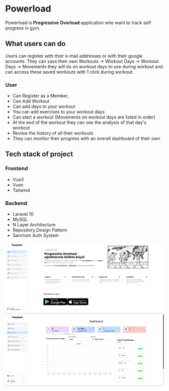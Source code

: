 
# Powerload 
Powerload is **Progressive Overload** application who want to track self progress in gym.


## What users can do
Users can register with their e-mail addresses or with their google accounts. They can save their own Workouts -> Workout Days -> Workout Days -> Movements they will do on workout days to use during workout and can access these saved workouts with 1 click during workout.
### User

 - Can Register as a Member,
 - Can Add Workout
 - Can add days to your workout
 - You can add exercises to your workout days
 - Can start a workout (Movements on workout days are listed in order)
 - At the end of the workout they can see the analysis of that day's workout.
 - Review the history of all their workouts
 - They can monitor their progress with an overall dashboard of their own


## Tech stack of project

### Frontend
 - Vue3
 - Vuex
 - Tailwind
### Backend
 - Laravel 10
 - MySQL
 - N Layer Architecture
 - Repository Design Pattern
 - Sanctum Auth System

![App Image](/frontend/public/images/show-app.png)
![App Image](/frontend/public/images/show-app-2.png)
